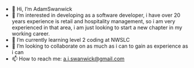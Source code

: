 - 👋 Hi, I’m  AdamSwanwick
- 👀 I’m interested in developing as a software developer, i have over 20 years experience is retail and hospitality management, so i am very experienced in that area,
  i am just looking to start a new chapter in my working career.
- 🌱 I’m currently learning level 2 coding at NWSLC
- 💞️ I’m looking to collaborate on as much as i can to gain as experience as i can
- 📫 How to reach me: a.j.swanwick@gmail.com

<!---
AdamSwanwick/AdamSwanwick is a ✨ special ✨ repository because its `README.md` (this file) appears on your GitHub profile.
You can click the Preview link to take a look at your changes.
--->
